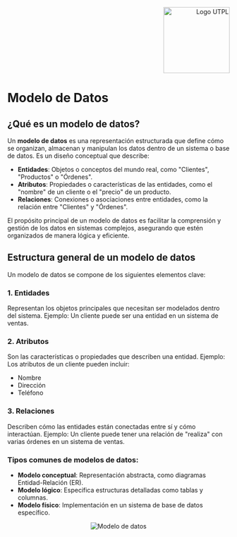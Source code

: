 <p align="right">
  <img src="https://i.postimg.cc/13qQdqZs/utpllogo.png" alt="Logo UTPL" width="150"/>
</p>

# Modelo de Datos

## ¿Qué es un modelo de datos?
Un **modelo de datos** es una representación estructurada que define cómo se organizan, almacenan y manipulan los datos dentro de un sistema o base de datos. Es un diseño conceptual que describe:
- **Entidades**: Objetos o conceptos del mundo real, como "Clientes", "Productos" o "Órdenes".
- **Atributos**: Propiedades o características de las entidades, como el "nombre" de un cliente o el "precio" de un producto.
- **Relaciones**: Conexiones o asociaciones entre entidades, como la relación entre "Clientes" y "Órdenes".

El propósito principal de un modelo de datos es facilitar la comprensión y gestión de los datos en sistemas complejos, asegurando que estén organizados de manera lógica y eficiente.

## Estructura general de un modelo de datos
Un modelo de datos se compone de los siguientes elementos clave:

### 1. **Entidades**
Representan los objetos principales que necesitan ser modelados dentro del sistema. 
Ejemplo: Un cliente puede ser una entidad en un sistema de ventas.

### 2. **Atributos**
Son las características o propiedades que describen una entidad. 
Ejemplo: Los atributos de un cliente pueden incluir:
- Nombre
- Dirección
- Teléfono

### 3. **Relaciones**
Describen cómo las entidades están conectadas entre sí y cómo interactúan. 
Ejemplo: Un cliente puede tener una relación de "realiza" con varias órdenes en un sistema de ventas.

### Tipos comunes de modelos de datos:
- **Modelo conceptual**: Representación abstracta, como diagramas Entidad-Relación (ER).
- **Modelo lógico**: Especifica estructuras detalladas como tablas y columnas.
- **Modelo físico**: Implementación en un sistema de base de datos específico.


<p align="center">
  <img src="https://i.postimg.cc/WzqVPFJG/Inventario-de-Bodega-Modelo-de-Datos-drawio.png" alt="Modelo de datos"/>
</p>

